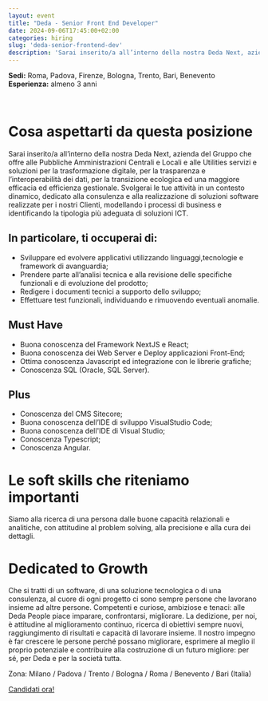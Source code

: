 ```yaml
---
layout: event
title: "Deda - Senior Front End Developer"
date: 2024-09-06T17:45:00+02:00
categories: hiring
slug: 'deda-senior-frontend-dev'
description: 'Sarai inserito/a all’interno della nostra Deda Next, azienda del Gruppo che offre alle Pubbliche Amministrazioni Centrali e Locali e alle Utilities servizi e soluzioni per la trasformazione digitale, per la trasparenza e l’interoperabilità dei dati, per la transizione ecologica ed una maggiore efficacia ed efficienza gestionale.'
---
```


**Sedi:** Roma, Padova, Firenze, Bologna, Trento, Bari, Benevento<br/>
**Esperienza:** almeno 3 anni

<br/>

# Cosa aspettarti da questa posizione
Sarai inserito/a all’interno della nostra Deda Next, azienda del Gruppo che offre alle Pubbliche Amministrazioni Centrali e Locali e alle Utilities servizi e soluzioni per la trasformazione digitale, per la trasparenza e l’interoperabilità dei dati, per la transizione ecologica ed una maggiore efficacia ed efficienza gestionale. Svolgerai le tue attività in un contesto dinamico, dedicato alla consulenza e alla realizzazione di soluzioni software realizzate per i nostri Clienti, modellando i processi di business e identificando la tipologia più adeguata di soluzioni ICT. 

## In particolare, ti occuperai di:
- Sviluppare ed evolvere applicativi utilizzando linguaggi,tecnologie e framework di avanguardia;
- Prendere parte all’analisi tecnica e alla revisione delle specifiche funzionali e di evoluzione del prodotto;
- Redigere i documenti tecnici a supporto dello sviluppo;
- Effettuare test funzionali, individuando e rimuovendo eventuali anomalie.

## Must Have
- Buona conoscenza del Framework NextJS e React;
- Buona conoscenza dei Web Server e Deploy applicazioni Front-End;
- Ottima conoscenza Javascript ed integrazione con le librerie grafiche;
- Conoscenza SQL (Oracle, SQL Server).  

## Plus
- Conoscenza del CMS Sitecore;
- Buona conoscenza dell’IDE di sviluppo VisualStudio Code;
- Buona conoscenza dell'IDE di Visual Studio;
- Conoscenza Typescript;
- Conoscenza Angular. 

# Le soft skills che riteniamo importanti
Siamo alla ricerca di una persona dalle buone capacità relazionali e analitiche, con attitudine al problem solving, alla precisione e alla cura dei dettagli.

# Dedicated to Growth
Che si tratti di un software, di una soluzione tecnologica o di una consulenza, al cuore di ogni progetto ci sono sempre persone che lavorano insieme ad altre persone. Competenti e curiose, ambiziose e tenaci: alle Deda People piace imparare, confrontarsi, migliorare. La dedizione, per noi, è attitudine al miglioramento continuo, ricerca di obiettivi sempre nuovi, raggiungimento di risultati e capacità di lavorare insieme. ll nostro impegno è far crescere le persone perché possano migliorare, esprimere al meglio il proprio potenziale e contribuire alla costruzione di un futuro migliore: per sé, per Deda e per la società tutta.


Zona: Milano / Padova / Trento / Bologna / Roma / Benevento / Bari (Italia)

<a class="btn btn-primary text-white btn-lg mt-3" target="_blank" href="https://joblink.allibo.com/ats3/job-offer.aspx?DM=2090&SG=6&FT=1790&ID=51190&LN=IT">Candidati ora!</a>